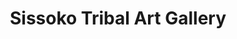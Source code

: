 ---
title: "Sissoko Tribal Art Gallery"
url: /scottsdale/sissoko-tribal-art-gallery/
shop: Kunst
---